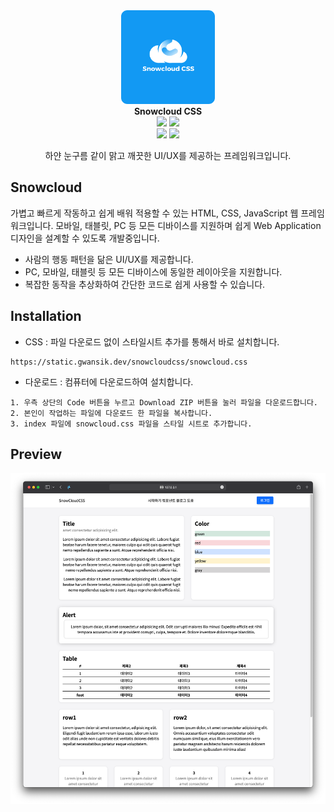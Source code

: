 <div align="center">
    <img width="150" src="src/logo.png" alt="{Logo}">
    <br />
    <b>Snowcloud CSS</b>
    <br />
    <img src="https://img.shields.io/badge/license-GLPv3-blue"/>
    <img src="https://img.shields.io/badge/build-v0.3.0 bata1-brightgreen"/><br>
    <img src="https://img.shields.io/badge/HTML-E34F26?style=flat&logo=html5&logoColor=white"/>
    <img src="https://img.shields.io/badge/CSS-1572B6?style=flat&logo=CSS3&logoColor=white"/>
    <p>하얀 눈구름 같이 맑고 깨끗한 UI/UX를 제공하는 프레임워크입니다.</p>

</div>

## Snowcloud

가볍고 빠르게 작동하고 쉽게 배워 적용할 수 있는 HTML, CSS, JavaScript 웹 프레임워크입니다. 모바일, 태블릿, PC 등 모든 디바이스를 지원하며 쉽게 Web Application 디자인을 설계할 수 있도록 개발중입니다.

- 사람의 행동 패턴을 닮은 UI/UX를 제공합니다.
- PC, 모바일, 태블릿 등 모든 디바이스에 동일한 레이아웃을 지원합니다.
- 복잡한 동작을 추상화하여 간단한 코드로 쉽게 사용할 수 있습니다.

## Installation

- CSS : 파일 다운로드 없이 스타일시트 추가를 통해서 바로 설치합니다.

```
https://static.gwansik.dev/snowcloudcss/snowcloud.css
```

- 다운로드 : 컴퓨터에 다운로드하여 설치합니다.

```
1. 우측 상단의 Code 버튼을 누르고 Download ZIP 버튼을 눌러 파일을 다운로드합니다.
2. 본인이 작업하는 파일에 다운로드 한 파일을 복사합니다.
3. index 파일에 snowcloud.css 파일을 스타일 시트로 추가합니다.
```

## Preview

<div align="center">
    <img src="screenshot/example.png" alt="{example}">
</div>
